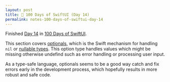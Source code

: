 ```yaml
---
layout: post
title: 📔 100 Days of SwiftUI (Day 14)
permalink: notes-100-days-of-swiftui-day-14
---
```


Finished [Day 14](https://www.hackingwithswift.com/100/swiftui/14) in [100 Days of SwiftUI](https://www.hackingwithswift.com/100/swiftui).

This section covers [optionals](https://developer.apple.com/documentation/swift/optional), which is the Swift mechanism for handling `nil` or [nullable types](https://en.wikipedia.org/wiki/Nullable_type). This option type handles values which might be missing otherwise undefind such as error handling or processing user input.

As a type-safe language, optionals seems to be a good way catch and fix errors early in the development process, which hopefully results in more robust and safe code.
